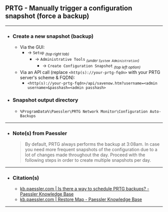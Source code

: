 <!-- https://github.com/mcavallo-git/Coding/blob/main/prtg/PRTG%20-%20Manually%20trigger%20a%20configuration%20snapshot%20(force%20a%20backup).md -->

## PRTG - Manually trigger a configuration snapshot (force a backup)

***

- ### Create a new snapshot (backup)
  - Via the GUI:
    - → `Setup` <sub>*(top right tab)*</sub>
      - → `Administrative Tools` <sub>*(under `System Administration`)*</sub>
        - → `Create Configuration Snapshot` <sub>*(top left option)*</sub>
  - Via an API call (replace `<http(s)://your-prtg-fqdn>` with your PRTG server's scheme & FQDN):
    - ```<http(s)://your-prtg-fqdn>/api/savenow.htm?username=<admin username>&passhash=<admin passhash>```

- ### Snapshot output directory
  - `%ProgramData%\Paessler\PRTG Network Monitor\Configuration Auto-Backups`

***

- ### Note(s) from Paessler

  > By default, PRTG always performs the backup at 3:08am. In case you need more frequent snapshots of the configuration due to a lot of changes made throughout the day. Proceed with the following steps in order to create multiple snapshots per day.

***

- ### Citation(s)
  - [kb.paessler.com | Is there a way to schedule PRTG backups? - Paessler Knowledge Base](https://kb.paessler.com/en/topic/59619-is-there-a-way-to-schedule-prtg-backups)
  - [kb.paessler.com | Restore Map - Paessler Knowledge Base](https://kb.paessler.com/en/topic/44833-restore-map#reply-301803)

***
